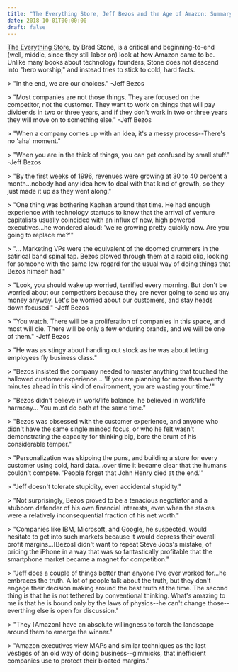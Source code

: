 ```yaml
---
title: "The Everything Store, Jeff Bezos and the Age of Amazon: Summary In Quotes"
date: 2018-10-01T00:00:00
draft: false
---
```


[The Everything Store](https://www.amazon.com/Everything-Store-Jeff-Bezos-Amazon/dp/0316219282/ref=tmm_pap_swatch_0?_encoding=UTF8&amp;qid=1541261148&amp;sr=8-1-spons), by Brad Stone, is a critical and beginning-to-end (well, middle, since they still labor on) look at how Amazon came to be. Unlike many books about technology founders, Stone does not descend into &#34;hero worship,&#34; and instead tries to stick to cold, hard facts.

&gt; &#34;In the end, we are our choices.&#34; -Jeff Bezos

&gt; &#34;Most companies are not those things. They are focused on the competitor, not the customer. They want to work on things that will pay dividends in two or three years, and if they don&#39;t work in two or three years they will move on to something else.&#34; -Jeff Bezos

&gt; &#34;When a company comes up with an idea, it&#39;s a messy process--There&#39;s no &#39;aha&#39; moment.&#34;

&gt; &#34;When you are in the thick of things, you can get confused by small stuff.&#34; -Jeff Bezos

&gt; &#34;By the first weeks of 1996, revenues were growing at 30 to 40 percent a month...nobody had any idea how to deal with that kind of growth, so they just made it up as they went along.&#34;

&gt; &#34;One thing was bothering Kaphan around that time. He had enough experience with technology startups to know that the arrival of venture capitalists usually coincided with an influx of new, high powered executives...he wondered aloud: &#39;we&#39;re growing pretty quickly now. Are you going to replace me?&#39;&#34;

&gt; &#34;... Marketing VPs were the equivalent of the doomed drummers in the satirical band spinal tap. Bezos plowed through them at a rapid clip, looking for someone with the same low regard for the usual way of doing things that Bezos himself had.&#34;

&gt; &#34;Look, you should wake up worried, terrified every morning. But don&#39;t be worried about our competitors because they are never going to send us any money anyway. Let&#39;s be worried about our customers, and stay heads down focused.&#34; -Jeff Bezos

&gt; &#34;You watch. There will be a proliferation of companies in this space, and most will die. There will be only a few enduring brands, and we will be one of them.&#34; -Jeff Bezos

&gt; &#34;He was as stingy about handing out stock as he was about letting employees fly business class.&#34;

&gt; &#34;Bezos insisted the company needed to master anything that touched the hallowed customer experience... &#39;If you are planning for more than twenty minutes ahead in this kind of environment, you are wasting your time.&#39;&#34;

&gt; &#34;Bezos didn&#39;t believe in work/life balance, he believed in work/life harmony... You must do both at the same time.&#34;

&gt; &#34;Bezos was obsessed with the customer experience, and anyone who didn&#39;t have the same single minded focus, or who he felt wasn&#39;t demonstrating the capacity for thinking big, bore the brunt of his considerable temper.&#34;

&gt; &#34;Personalization was skipping the puns, and building a store for every customer using cold, hard data...over time it became clear that the humans couldn&#39;t compete. &#39;People forget that John Henry died at the end.&#39;&#34;

&gt; &#34;Jeff doesn&#39;t tolerate stupidity, even accidental stupidity.&#34;

&gt; &#34;Not surprisingly, Bezos proved to be a tenacious negotiator and a stubborn defender of his own financial interests, even when the stakes were a relatively inconsequential fraction of his net worth.&#34;

&gt; &#34;Companies like IBM, Microsoft, and Google, he suspected, would hesitate to get into such markets because it would depress their overall profit margins...\[Bezos\] didn&#39;t want to repeat Steve Jobs&#39;s mistake, of pricing the iPhone in a way that was so fantastically profitable that the smartphone market became a magnet for competition.&#34;

&gt; &#34;Jeff does a couple of things better than anyone I&#39;ve ever worked for...he embraces the truth. A lot of people talk about the truth, but they don&#39;t engage their decision making around the best truth at the time. The second thing is that he is not tethered by conventional thinking. What&#39;s amazing to me is that he is bound only by the laws of physics--he can&#39;t change those--everthing else is open for discussion.&#34;

&gt; &#34;They \[Amazon\] have an absolute willingness to torch the landscape around them to emerge the winner.&#34;

&gt; &#34;Amazon executives view MAPs and similar techniques as the last vestiges of an old way of doing business--gimmicks, that inefficient companies use to protect their bloated margins.&#34;


